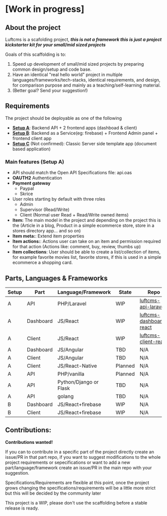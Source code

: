 # [Work in progress]

## About the project

Luftcms is a scafolding project, ***this is not a framework this is just a project kickstarter kit for your small/mid sized projects***

Goals of this scaffolding is to:
1. Speed up development of small/mid sized projects by preparing common design/setup and code base.
2. Have an identical "real hello world" project in multiple languages/frameworks/tech-stacks, identical requirements, and design, for comparison purpose and mainly as a teaching/self-learning material.
3. (Better goal? Send your suggestion!)

## Requirements

The project should be deployable as one of the following
- <u><b>Setup A</b></u>: Backend API + 2 frontend apps  (dashboad & client)
- <u><b>Setup B</b></u>: Backend as a Service(eg: firebase) + Frontend Admin panel + frontend client app
- <u><b>Setup C</b></u> (Not confirmed): Classic Server side template app (document based application)

### Main features (Setup A)

- API should match the Open API Specifications file: api.oas 
- **OAUTH2** Authentication
- **Payment gateway**
    - Paypal
    - Skrice
- User roles starting by default with three roles
    - Admin
    - Supervisor (Read/Write)
    - Client (Normal user Read + Read/Write owned items)
- **Item:** The main model in the project and depending on the project this is the (Article in a blog, Product in a simple ecommerce store, store in a stores directory app... and so on)
- **Item meta:**: Extend item properties
- **Item actions:**: Actions user can take on an item and permission required for that action (Actions like: comment, buy, review, thumbs up)
- **Item collections**: User should be able to create a list/collection of items, for example favorite movies list, favorite stores, if this is used in a simple ecommerce a shopping card.


## Parts, Languages & Frameworks

| Setup | Part      | Language/Framework          | State      | Repo                                                                              | 
|-------|-----------|------------------------------|------------|-----------------------------------------------------------------------------------|
| A     | API       | PHP/Laravel                  | WIP        | [luftcms-api-laravel](https://github.com/SirNarsh/luftcms-api-laravel)            |
| A     | Dashboard | JS/React                     | WIP        | [luftcms-dashboard-react](https://github.com/SirNarsh/luftcms-dashboard-react)    | 
| A     | Client    | JS/React                     | WIP        | [luftcms-client-react](https://github.com/SirNarsh/luftcms-client-react)          | 
| A     | Dashboard | JS/Angular                   | TBD        | N/A                                                                               | 
| A     | Client    | JS/Angular                   | TBD        | N/A                                                                               | 
| A     | Client    | JS/React-Native              | Planned    | N/A                                                                               |
| A     | API       | PHP/vanilla                  | Planned    | N/A                                                                               |
| A     | API       | Python/Django or Flask       | TBD        | N/A                                                                               | 
| A     | API       | golang                       | TBD        | N/A                                                                               | 
| B     | Dashboard | JS/React+firebase            | WIP        | N/A                                                                               | 
| B     | Client    | JS/React+firebase            | WIP        | N/A                                                                               | 

## Contributions:

**Contributions wanted!** 

If you can to contribute in a specific part of the project directly create an issue/PR in that part repo, if you want to suggest modifications to the whole project requirements or sepecifications or want to add a new part/language/framework create an issue/PR in the main repo with your suggestion.<br />

Specifications/Requirements are flexible at this point, once the project grows changing the specifications/requirements will be a little more strict but this will be decided by the community later<br />

This project is a WIP, please don't use the scaffolding before a stable release is ready.<br />